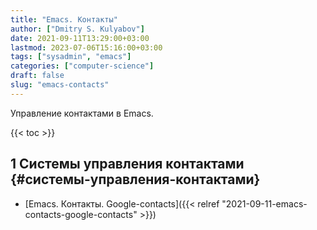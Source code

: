 ```yaml
---
title: "Emacs. Контакты"
author: ["Dmitry S. Kulyabov"]
date: 2021-09-11T13:29:00+03:00
lastmod: 2023-07-06T15:16:00+03:00
tags: ["sysadmin", "emacs"]
categories: ["computer-science"]
draft: false
slug: "emacs-contacts"
---
```


Управление контактами в Emacs.

<!--more-->

{{< toc >}}


## <span class="section-num">1</span> Системы управления контактами {#системы-управления-контактами}

-   [Emacs. Контакты. Google-contacts]({{< relref "2021-09-11-emacs-contacts-google-contacts" >}})
